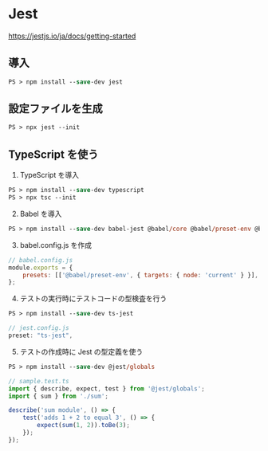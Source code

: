 # Jest

https://jestjs.io/ja/docs/getting-started

## 導入

```ps
PS > npm install --save-dev jest
```

## 設定ファイルを生成

```ps
PS > npx jest --init
```

## TypeScript を使う

1. TypeScript を導入

```ps
PS > npm install --save-dev typescript
PS > npx tsc --init
```

2. Babel を導入

```ps
PS > npm install --save-dev babel-jest @babel/core @babel/preset-env @babel/preset-typescript
```

3. babel.config.js を作成

```js
// babel.config.js
module.exports = {
    presets: [['@babel/preset-env', { targets: { node: 'current' } }], '@babel/preset-typescript']
};
```

4. テストの実行時にテストコードの型検査を行う

```ps
PS > npm install --save-dev ts-jest
```

```js
// jest.config.js
preset: "ts-jest",
```

5. テストの作成時に Jest の型定義を使う

```ps
PS > npm install --save-dev @jest/globals
```

```ts
// sample.test.ts
import { describe, expect, test } from '@jest/globals';
import { sum } from './sum';

describe('sum module', () => {
    test('adds 1 + 2 to equal 3', () => {
        expect(sum(1, 2)).toBe(3);
    });
});
```